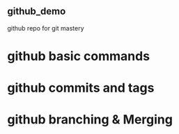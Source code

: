 ## github_demo

github repo for git mastery

# github basic commands

# github commits and tags

# github branching & Merging
